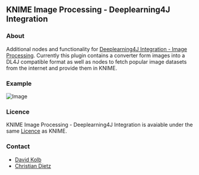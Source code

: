 KNIME Image Processing - Deeplearning4J Integration
--------------
### About
Additional nodes and functionality for [Deeplearning4J Integration - Image Processing](https://tech.knime.org/deeplearning4j-imageprocessing). Currently this plugin contains a converter form images into a DL4J compatible format as well as nodes to fetch popular image datasets from the internet and provide them in KNIME.

### Example
![Image](https://abload.de/img/knip_dl4j6lsiv.png)

### Licence
KNIME Image Processing - Deeplearning4J Integration is avaiable under the same [Licence](https://www.knime.org/downloads/full-license) as KNIME.

### Contact
- [David Kolb](mailto:david.kolb@uni-konstanz.de)
- [Christian Dietz](mailto:christian.dietz@uni-konstanz.de)
